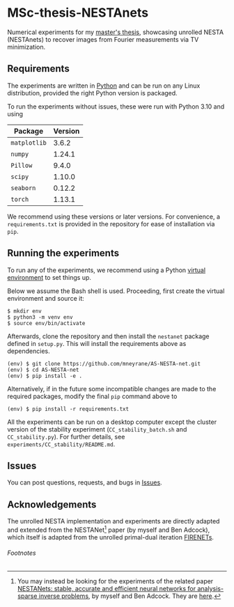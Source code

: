 # MSc-thesis-NESTAnets

Numerical experiments for my [master's thesis](https://summit.sfu.ca/item/36038), showcasing unrolled NESTA (NESTAnets) to recover images from Fourier measurements via TV minimization.

## Requirements

The experiments are written in [Python](https://www.python.org/downloads/) and can be run on any Linux distribution, provided the right Python version is packaged.

To run the experiments without issues, these were run with Python 3.10 and using

| Package | Version |
| ------- | ------- |
| `matplotlib` | 3.6.2 |
| `numpy` | 1.24.1 |
| `Pillow` | 9.4.0 |
| `scipy` | 1.10.0 |
| `seaborn` | 0.12.2 |
| `torch` | 1.13.1 |

We recommend using these versions or later versions. For convenience, a `requirements.txt` is provided in the repository for ease of installation via `pip`.

## Running the experiments

To run any of the experiments, we recommend using a Python [virtual environment](https://docs.python.org/3.10/library/venv.html) to set things up.

Below we assume the Bash shell is used. Proceeding, first create the virtual environment and source it:

```shell
$ mkdir env
$ python3 -m venv env
$ source env/bin/activate
```

Afterwards, clone the repository and then install the `nestanet` package defined in `setup.py`. This will install the requirements above as dependencies.

```shell
(env) $ git clone https://github.com/mneyrane/AS-NESTA-net.git
(env) $ cd AS-NESTA-net
(env) $ pip install -e .
```

Alternatively, if in the future some incompatible changes are made to the required packages, modify the final `pip` command above to

```shell
(env) $ pip install -r requirements.txt
```

All the experiments can be run on a desktop computer except the cluster version of the stability experiment (`CC_stability_batch.sh` and `CC_stability.py`). For further details, see `experiments/CC_stability/README.md`.

## Issues

You can post questions, requests, and bugs in [Issues](https://github.com/mneyrane/MSc-thesis-NESTAnets/issues).

## Acknowledgements

The unrolled NESTA implementation and experiments are directly adapted and extended from the NESTANet[^1] paper (by myself and Ben Adcock), which itself is adapted from the unrolled primal-dual iteration [FIRENETs](https://github.com/Comp-Foundations-and-Barriers-of-AI/firenet).

###### Footnotes

[^1]: You may instead be looking for the experiments of the related paper [NESTANets: stable, accurate and efficient neural networks for analysis-sparse inverse problems](https://doi.org/10.1007/s43670-022-00043-5), by myself and Ben Adcock. They are [here](https://github.com/mneyrane/AS-NESTA-net).
